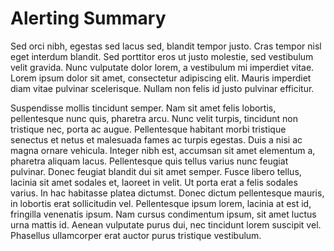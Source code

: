 # Alerting Summary

Sed orci nibh, egestas sed lacus sed, blandit tempor justo. Cras tempor nisl eget interdum blandit. Sed porttitor eros ut justo molestie, sed vestibulum velit gravida. Nunc vulputate dolor lorem, a vestibulum mi imperdiet vitae. Lorem ipsum dolor sit amet, consectetur adipiscing elit. Mauris imperdiet diam vitae pulvinar scelerisque. Nullam non felis id justo pulvinar efficitur.

Suspendisse mollis tincidunt semper. Nam sit amet felis lobortis, pellentesque nunc quis, pharetra arcu. Nunc velit turpis, tincidunt non tristique nec, porta ac augue. Pellentesque habitant morbi tristique senectus et netus et malesuada fames ac turpis egestas. Duis a nisi ac magna ornare vehicula. Integer nibh est, accumsan sit amet elementum a, pharetra aliquam lacus. Pellentesque quis tellus varius nunc feugiat pulvinar. Donec feugiat blandit dui sit amet semper. Fusce libero tellus, lacinia sit amet sodales et, laoreet in velit. Ut porta erat a felis sodales varius. In hac habitasse platea dictumst. Donec dictum pellentesque mauris, in lobortis erat sollicitudin vel. Pellentesque ipsum lorem, lacinia at est id, fringilla venenatis ipsum. Nam cursus condimentum ipsum, sit amet luctus urna mattis id. Aenean vulputate purus dui, nec tincidunt lorem suscipit vel. Phasellus ullamcorper erat auctor purus tristique vestibulum. 